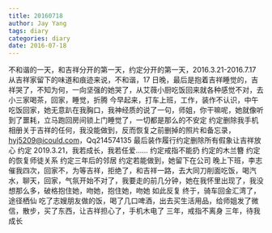 ```yaml
---
title: 20160718
author: Jay Yang
tags: diary
categories: diary
date: 2016-07-18
---
```


不和谐的一天，和吉祥分开的第一天，约定分开的第一天，2016.3.21-2016.7.17
从吉祥家留下的味道和痕迹来说，不和谐，17 日晚，最后是抱着吉祥睡觉的，吉祥哭了，不知为何，一向坚强的她哭了，从艾薇小厨吃饭回来就各种感觉不对，去小三家喝茶，回家，睡觉，折腾
今早起来，打车上班，工作，装作不认识，中午吃饭回家，她无意趴在我胸口，我神经质的说了一句，师姐，你干嘛呢，她就像听到了噩耗，立马跑回房间锁上门睡觉了，一切都是那么的不安定
约定删除我手机相册关于吉祥的任何，我没能做到，反而恢复之前删掉的照片和备忘录，hyj5209@icould.com，Qq214574135 最后装作履行约定删除所有假象让吉祥放心
约定 2019.3.21，我若成长，我若任爱……
约定戒指不能扔
约定的木兰簪
约定的恢复师徒关系
约定三年后的邻居
约定若能做到，她留下在公司
晚上下班，李志催我四次，回家不，为等吉祥，拒绝了，和吉祥一路，去大同刀削面吃饭，喝汽水，聊天，回家，气氛开始不对了，我要走的前几分钟，她在我怀里出现了，我没想那么多，破格抱住她，吻她，抱住她，吻她
如此反复
终于，骑车回金汇湾了，途径栖仙
吃了志嫂朋友做的饭，喝了几口啤酒，出去买生活用品，给师姐发了微信，散步，买了东西，让吉祥担心了，手机木电了
三年，戒指不离身
三年，待我成长
